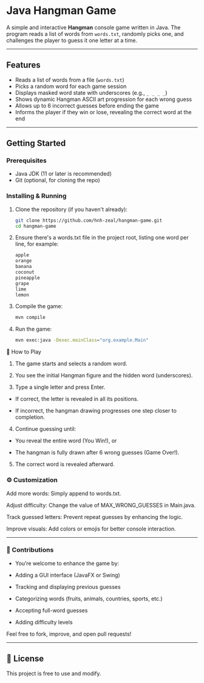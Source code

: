 # Java Hangman Game

A simple and interactive **Hangman** console game written in Java. The program reads a list of words from `words.txt`, randomly picks one, and challenges the player to guess it one letter at a time.

---

##  Features

- Reads a list of words from a file (`words.txt`)
- Picks a random word for each game session
- Displays masked word state with underscores (e.g., `_ _ _ _`)
- Shows dynamic Hangman ASCII art progression for each wrong guess
- Allows up to 6 incorrect guesses before ending the game
- Informs the player if they win or lose, revealing the correct word at the end

---

##  Getting Started

### Prerequisites

- Java JDK (11 or later is recommended)
- Git (optional, for cloning the repo)

### Installing & Running

1. Clone the repository (if you haven't already):
   ```bash
   git clone https://github.com/hnh-zeal/hangman-game.git
   cd hangman-game

2. Ensure there's a words.txt file in the project root, listing one word per line, for example:
    ```bash
    apple
    orange
    banana
    coconut
    pineapple
    grape
    lime
    lemon

3. Compile the game:
    ```bash
    mvn compile

4. Run the game:
    ```bash
    mvn exec:java -Dexec.mainClass="org.example.Main"

🎲 How to Play

1. The game starts and selects a random word.

2. You see the initial Hangman figure and the hidden word (underscores).

3. Type a single letter and press Enter.

- If correct, the letter is revealed in all its positions.

- If incorrect, the hangman drawing progresses one step closer to completion.

4. Continue guessing until:

- You reveal the entire word (You Win!), or

- The hangman is fully drawn after 6 wrong guesses (Game Over!).

5. The correct word is revealed afterward.


### ⚙️ Customization

Add more words: Simply append to words.txt.

Adjust difficulty: Change the value of MAX_WRONG_GUESSES in Main.java.

Track guessed letters: Prevent repeat guesses by enhancing the logic.

Improve visuals: Add colors or emojis for better console interaction.

---

### 🤝 Contributions

- You’re welcome to enhance the game by:

- Adding a GUI interface (JavaFX or Swing)

- Tracking and displaying previous guesses

- Categorizing words (fruits, animals, countries, sports, etc.)

- Accepting full-word guesses

- Adding difficulty levels

Feel free to fork, improve, and open pull requests!

---

## 📜 License

This project is free to use and modify.